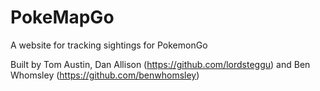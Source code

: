 # PokeMapGo
A website for tracking sightings for PokemonGo

Built by Tom Austin, Dan Allison (https://github.com/lordsteggu) and Ben Whomsley (https://github.com/benwhomsley)

